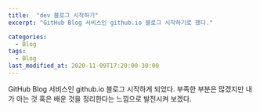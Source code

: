 ```yaml
---
title:  "dev 블로그 시작하기"
excerpt: "GitHub Blog 서비스인 github.io 블로그 시작하기로 했다."

categories:
  - Blog
tags:
  - Blog
last_modified_at: 2020-11-09T17:20:00-30:00
---
```


GitHub Blog 서비스인 github.io 블로그 시작하게 되었다.
부족한 부분은 많겠지만 내가 아는 것 혹은 배운 것을 정리한다는 느낌으로 발전시켜 보겠다.